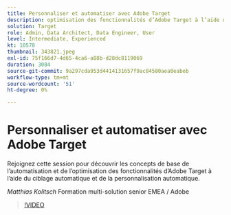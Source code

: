 ```yaml
---
title: Personnaliser et automatiser avec Adobe Target
description: optimisation des fonctionnalités d’Adobe Target à l’aide du ciblage automatique et des personnalisations automatiques
solution: Target
role: Admin, Data Architect, Data Engineer, User
level: Intermediate, Experienced
kt: 10578
thumbnail: 343821.jpeg
exl-id: 75f166d7-4d65-4ca6-a88b-d28dc8119069
duration: 3084
source-git-commit: 9a297cda953d4414131657f9ac84580aea0eabeb
workflow-type: tm+mt
source-wordcount: '51'
ht-degree: 0%

---
```


# Personnaliser et automatiser avec Adobe Target

Rejoignez cette session pour découvrir les concepts de base de l’automatisation et de l’optimisation des fonctionnalités d’Adobe Target à l’aide du ciblage automatique et de la personnalisation automatique.

*Matthias Kolitsch* Formation multi-solution senior EMEA / Adobe

>[!VIDEO](https://video.tv.adobe.com/v/343821/?quality=12&learn=on)
